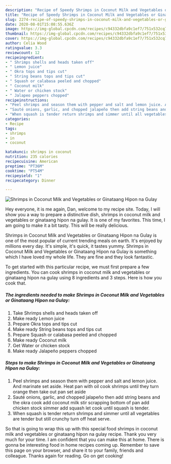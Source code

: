 ```yaml
---
description: "Recipe of Speedy Shrimps in Coconut Milk and Vegetables or Ginataang Hipon na Gulay"
title: "Recipe of Speedy Shrimps in Coconut Milk and Vegetables or Ginataang Hipon na Gulay"
slug: 2274-recipe-of-speedy-shrimps-in-coconut-milk-and-vegetables-or-ginataang-hipon-na-gulay
date: 2020-08-01T15:08:55.636Z
image: https://img-global.cpcdn.com/recipes/c94332dbfa9c1ef7/751x532cq70/shrimps-in-coconut-milk-and-vegetables-or-ginataang-hipon-na-gulay-recipe-main-photo.jpg
thumbnail: https://img-global.cpcdn.com/recipes/c94332dbfa9c1ef7/751x532cq70/shrimps-in-coconut-milk-and-vegetables-or-ginataang-hipon-na-gulay-recipe-main-photo.jpg
cover: https://img-global.cpcdn.com/recipes/c94332dbfa9c1ef7/751x532cq70/shrimps-in-coconut-milk-and-vegetables-or-ginataang-hipon-na-gulay-recipe-main-photo.jpg
author: Celia Wood
ratingvalue: 3.3
reviewcount: 12
recipeingredient:
- " Shrimps shells and heads taken off"
- " Lemon juice"
- " Okra tops and tips cut"
- " String beans tops and tips cut"
- " Squash or calabasa peeled and chopped"
- " Coconut milk"
- " Water or chicken stock"
- " Jalapeo peppers chopped"
recipeinstructions:
- "Peel shrimps and season them with pepper and salt and lemon juice. And marinate set aside. Heat pan with oil cook shrimps until they turn orange then take out pan set aside"
- "Sauté onions, garlic, and chopped jalapeño then add string beans and the okra cook add coconut milk stir scrapping bottom of pan add chicken stock simmer add squash let cook until squash is tender."
- "When squash is tender return shrimps and simmer until all vegetables are tender but still crunchy turn off heat serve."
categories:
- Recipe
tags:
- shrimps
- in
- coconut

katakunci: shrimps in coconut 
nutrition: 235 calories
recipecuisine: American
preptime: "PT36M"
cooktime: "PT54M"
recipeyield: "1"
recipecategory: Dinner

---
```



![Shrimps in Coconut Milk and Vegetables or Ginataang Hipon na Gulay](https://img-global.cpcdn.com/recipes/c94332dbfa9c1ef7/751x532cq70/shrimps-in-coconut-milk-and-vegetables-or-ginataang-hipon-na-gulay-recipe-main-photo.jpg)

Hey everyone, it is me again, Dan, welcome to my recipe site. Today, I will show you a way to prepare a distinctive dish, shrimps in coconut milk and vegetables or ginataang hipon na gulay. It is one of my favorites. This time, I am going to make it a bit tasty. This will be really delicious.



Shrimps in Coconut Milk and Vegetables or Ginataang Hipon na Gulay is one of the most popular of current trending meals on earth. It's enjoyed by millions every day. It's simple, it's quick, it tastes yummy. Shrimps in Coconut Milk and Vegetables or Ginataang Hipon na Gulay is something which I have loved my whole life. They are fine and they look fantastic.


To get started with this particular recipe, we must first prepare a few ingredients. You can cook shrimps in coconut milk and vegetables or ginataang hipon na gulay using 8 ingredients and 3 steps. Here is how you cook that.

<!--inarticleads1-->

##### The ingredients needed to make Shrimps in Coconut Milk and Vegetables or Ginataang Hipon na Gulay:

1. Take  Shrimps shells and heads taken off
1. Make ready  Lemon juice
1. Prepare  Okra tops and tips cut
1. Make ready  String beans tops and tips cut
1. Prepare  Squash or calabasa peeled and chopped
1. Make ready  Coconut milk
1. Get  Water or chicken stock
1. Make ready  Jalapeño peppers chopped




<!--inarticleads2-->

##### Steps to make Shrimps in Coconut Milk and Vegetables or Ginataang Hipon na Gulay:

1. Peel shrimps and season them with pepper and salt and lemon juice. And marinate set aside. Heat pan with oil cook shrimps until they turn orange then take out pan set aside
1. Sauté onions, garlic, and chopped jalapeño then add string beans and the okra cook add coconut milk stir scrapping bottom of pan add chicken stock simmer add squash let cook until squash is tender.
1. When squash is tender return shrimps and simmer until all vegetables are tender but still crunchy turn off heat serve.




So that is going to wrap this up with this special food shrimps in coconut milk and vegetables or ginataang hipon na gulay recipe. Thank you very much for your time. I am confident that you can make this at home. There is gonna be interesting food in home recipes coming up. Remember to save this page on your browser, and share it to your family, friends and colleague. Thanks again for reading. Go on get cooking!
